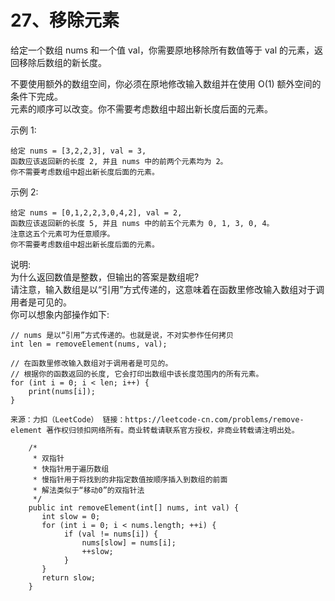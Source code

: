27、移除元素
===
给定一个数组 nums 和一个值 val，你需要原地移除所有数值等于 val 的元素，返回移除后数组的新长度。<br>

不要使用额外的数组空间，你必须在原地修改输入数组并在使用 O(1) 额外空间的条件下完成。<br>
元素的顺序可以改变。你不需要考虑数组中超出新长度后面的元素。<br>

示例 1:<br>
```
给定 nums = [3,2,2,3], val = 3,
函数应该返回新的长度 2, 并且 nums 中的前两个元素均为 2。
你不需要考虑数组中超出新长度后面的元素。
```
示例 2:<br>
```
给定 nums = [0,1,2,2,3,0,4,2], val = 2,
函数应该返回新的长度 5, 并且 nums 中的前五个元素为 0, 1, 3, 0, 4。
注意这五个元素可为任意顺序。
你不需要考虑数组中超出新长度后面的元素。
```
说明:<br>
为什么返回数值是整数，但输出的答案是数组呢?<br>
请注意，输入数组是以“引用”方式传递的，这意味着在函数里修改输入数组对于调用者是可见的。<br>
你可以想象内部操作如下:<br>
```
// nums 是以“引用”方式传递的。也就是说，不对实参作任何拷贝
int len = removeElement(nums, val);
```

```
// 在函数里修改输入数组对于调用者是可见的。
// 根据你的函数返回的长度, 它会打印出数组中该长度范围内的所有元素。
for (int i = 0; i < len; i++) {
    print(nums[i]);
}
```

``
来源：力扣（LeetCode）
链接：https://leetcode-cn.com/problems/remove-element
著作权归领扣网络所有。商业转载请联系官方授权，非商业转载请注明出处。
``

```
	/*
     * 双指针
     * 快指针用于遍历数组
     * 慢指针用于将找到的非指定数值按顺序插入到数组的前面
     * 解法类似于“移动0”的双指针法
     */
    public int removeElement(int[] nums, int val) {
       int slow = 0;
       for (int i = 0; i < nums.length; ++i) {
            if (val != nums[i]) {
                nums[slow] = nums[i];
                ++slow;
            }
       } 
       return slow;
    }
```
